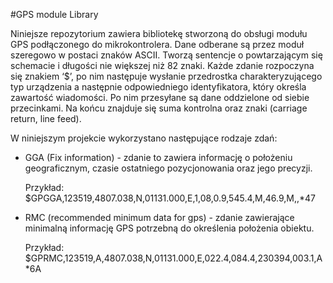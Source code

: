 #GPS module Library

Niniejsze repozytorium zawiera bibliotekę stworzoną do obsługi modułu GPS podłączonego do mikrokontrolera. Dane odberane są przez moduł szeregowo w postaci znaków ASCII. Tworzą sentencje o powtarzającym się schemacie i długości nie większej niż 82 znaki. Każde zdanie rozpoczyna się znakiem ‘$’, po nim następuje wysłanie przedrostka charakteryzującego typ urządzenia a następnie odpowiedniego identyfikatora, który określa zawartość wiadomości. Po nim przesyłane są dane oddzielone od siebie przecinkami. Na końcu znajduje się suma kontrolna oraz znaki <CR><LF> (carriage return, line feed).

W niniejszym projekcie wykorzystano następujące rodzaje zdań: 

- GGA (Fix information) - zdanie to zawiera informację o położeniu geograficznym, czasie ostatniego pozycjonowania oraz jego precyzji.

  Przykład:  $GPGGA,123519,4807.038,N,01131.000,E,1,08,0.9,545.4,M,46.9,M,,*47

- RMC (recommended minimum data for gps)  -  zdanie zawierające minimalną informację GPS potrzebną do określenia położenia obiektu.
 
  Przykład: $GPRMC,123519,A,4807.038,N,01131.000,E,022.4,084.4,230394,003.1,A*6A
 
